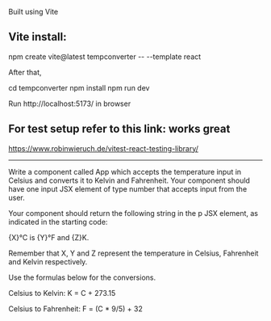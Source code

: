 Built using Vite

Vite install:
----------------

npm create vite@latest tempconverter -- --template react

After that,

cd tempconverter
npm install
npm run dev

Run http://localhost:5173/ in browser

For test setup refer to this link: works great
--------------------------------------------------

https://www.robinwieruch.de/vitest-react-testing-library/


------------------------------------------------------------------
Write a component called App which accepts the temperature input in Celsius and converts it to Kelvin and Fahrenheit. Your component should have one input JSX element of type number that accepts input from the user.

Your component should return the following string in the p JSX element, as indicated in the starting code:

{X}°C is {Y}°F and {Z}K.

Remember that X, Y and Z represent the temperature in Celsius, Fahrenheit and Kelvin respectively.

Use the formulas below for the conversions.

Celsius to Kelvin: K = C + 273.15

Celsius to Fahrenheit: F = (C * 9/5) + 32
